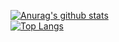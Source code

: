<!-- inside body, where you want to create the card -->
<div class="repo-card" data-repo="JW5123/Arduino_learning"></div>

<!-- NEW: for dark theme just set data-theme attribute -->
<div class="repo-card" data-repo="JW5123/repository" data-theme="dark-theme"></div>

[![Anurag's github stats](https://github-readme-stats.vercel.app/api?username=JW5123&theme=gruvbox)](https://github.com/JW5123/github-readme-stats)  
[![Top Langs](https://github-readme-stats.vercel.app/api/top-langs/?username=JW5123&layout=compact&theme=gruvbox)](https://github.com/JW5123/github-readme-stats)

